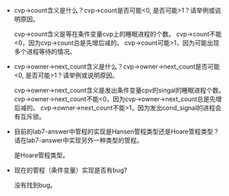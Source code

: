 
  -  cvp->count含义是什么？cvp->count是否可能<0, 是否可能>1？请举例或说明原因。
     
     cvp->count含义是等在条件变量cvp上的睡眠进程的个数。
     cvp->count不能<0，因为cvp->count总是先增后减的。
     cvp->count可能>1，因为可能出现多个进程等待的情况。
     
  -  cvp->owner->next_count含义是什么？cvp->owner->next_count是否可能<0, 是否可能>1？请举例或说明原因。
  
     cvp->owner->next_count含义是发出条件变量cpv的singal的睡眠进程个数。
     cvp->owner->next_count不能<0，因为cvp->owner->next_count总是先增后减的。
     cvp->owner->next_count不能>1，因为发出cond_signal的进程会有互斥锁。
     
  -  目前的lab7-answer中管程的实现是Hansen管程类型还是Hoare管程类型？请在lab7-answer中实现另外一种类型的管程。
     
     是Hoare管程类型。
     
  -  现在的管程（条件变量）实现是否有bug?
     
     没有找到bug。
